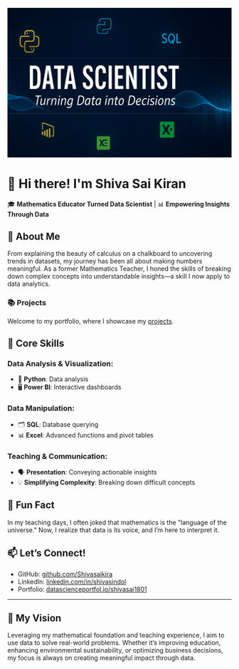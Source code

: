 ![Logo](githubbackground.png)
# 👋 Hi there! I'm Shiva Sai Kiran

🎓 **Mathematics Educator Turned Data Scientist** | 📊 **Empowering Insights Through Data**


## 🌟 About Me

From explaining the beauty of calculus on a chalkboard to uncovering trends in datasets, my journey has been all about making numbers meaningful. As a former Mathematics Teacher, I honed the skills of breaking down complex concepts into understandable insights—a skill I now apply to data analytics.

### 📚 Projects

Welcome to my portfolio, where I showcase my [projects](https://github.com/Shivasaikira/Portfolio_Projects/blob/main/README.md).

## 🚀 Core Skills

### Data Analysis & Visualization:
- 🐍 **Python**: Data analysis 
- 🖥️ **Power BI**: Interactive dashboards
  
### Data Manipulation:
- 🗂️ **SQL**: Database querying
- 📊 **Excel**: Advanced functions and pivot tables



### Teaching & Communication:
- 🗣️ **Presentation**: Conveying actionable insights
- 💡 **Simplifying Complexity**: Breaking down difficult concepts



## 🌱 Fun Fact
In my teaching days, I often joked that mathematics is the "language of the universe." Now, I realize that data is its voice, and I’m here to interpret it.



## 📫 Let’s Connect!
- GitHub: [github.com/Shivasaikira](https://github.com/Shivasaikira)
- LinkedIn: [linkedin.com/in/shivasindol](https://linkedin.com/in/shivasindol)
- Portfolio: [datascienceportfol.io/shivasai1801](https://www.datascienceportfol.io/shivasai1801)

---

## 🌟 My Vision
Leveraging my mathematical foundation and teaching experience, I aim to use data to solve real-world problems. Whether it’s improving education, enhancing environmental sustainability, or optimizing business decisions, my focus is always on creating meaningful impact through data.

